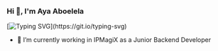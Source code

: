 ### Hi 👋, I'm Aya Aboelela
[![Typing SVG](https://readme-typing-svg.demolab.com/?lines=Backend+Developer;)](https://git.io/typing-svg)

- 🔭 I’m currently working in IPMagiX as a Junior Backend Developer
<!--
**aya-aboelela/aya-aboelela** is a ✨ _special_ ✨ repository because its `README.md` (this file) appears on your GitHub profile.

Here are some ideas to get you started:

- ⚡ Fun fact: 😇

